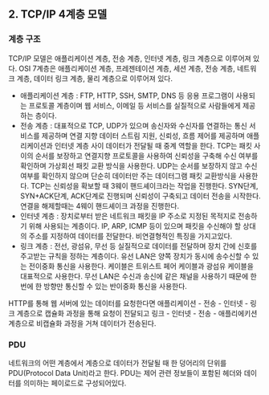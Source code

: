 ## 2. TCP/IP 4계층 모델

### 계층 구조

TCP/IP 모델은 애플리케이션 계층, 전송 계층, 인터넷 계층, 링크 계층으로 이루어져 있다.
OSI 7계층은 애플리케이션 계층, 프레젠테이션 계층, 세션 계층, 전송 계층, 네트워크 계층, 데이터 링크 계층, 물리 계층으로 이루어져 있다.

- 애플리케이션 계층 : FTP, HTTP, SSH, SMTP, DNS 등 응용 프로그램이 사용되는 프로토콜 계층이며 웹 서비스, 이메일 등 서비스를 실질적으로 사람들에게 제공하는 층이다.
- 전송 계층 : 대표적으로 TCP, UDP가 있으며 송신자와 수신자를 연결하는 통신 서비스를 제공하며 연결 지향 데이터 스트림 지원, 신뢰성, 흐름 제어를 제공하며 애플리케이션과 인터넷 계층 사이 데이터가 전달될 때 중계 역할을 한다. TCP는 패킷 사이의 순서를 보장하고 연결지향 프로토콜을 사용하여 신뢰성을 구축해 수신 여부를 확인하며 가상회선 패킷 교환 방식을 사용한다. UDP는 순서를 보장하지 않고 수신 여부를 확인하지 않으며 단순히 데이터만 주는 데이터그램 패킷 교환방식을 사용한다. TCP는 신뢰성을 확보할 때 3웨이 핸드셰이크라는 작업을 진행한다. SYN단계, SYN+ACK단계, ACK단계로 진행되며 신뢰성이 구축되고 데이터 전송을 시작한다. 연결을 해제할때는 4웨이 핸드셰이크 과정을 진행한다.
- 인터넷 계층 : 장치로부터 받은 네트워크 패킷을 IP 주소로 지정된 목적지로 전송하기 위해 사용되는 계층이다. IP, ARP, ICMP 등이 있으며 패킷을 수신해야 할 상대의 주소를 지정하여 데이터를 전달한다. 비연결형적인 특징을 가지고있다.
- 링크 계층 : 전선, 광섬유, 무선 등 실질적으로 데이터를 전달하며 장치 간에 신호를 주고받는 규칙을 정하는 계층이다. 유선 LAN은 양쪽 장치가 동시에 송수신할 수 있는 전이중화 통신을 사용한다. 케이블은 트위스트 페어 케이블과 광섬유 케이블을 대표적으로 사용한다. 무선 LAN은 수신과 송신에 같은 채널을 사용하기 때문에 한 번에 한 방향만 통신할 수 있는 반이중화 통신을 사용한다.

HTTP를 통해 웹 서버에 있는 데이터를 요청한다면 애플리케이션 - 전송 - 인터넷 - 링크 계층으로 캡슐화 과정을 통해 요청이 전달되고 링크 - 인터넷 - 전송 - 애플리에키션 계층으로 비캡슐화 과정을 거쳐 데이터가 전송된다.

### PDU

네트워크의 어떤 계층에서 계층으로 데이터가 전달될 때 한 덩어리의 단위를 PDU(Protocol Data Unit)라고 한다. PDU는 제어 관련 정보들이 포함된 헤더와 데이터를 의미하는 페이로드로 구성되어있다.
